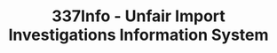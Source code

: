 ---
layout: default
bigquery: https://console.cloud.google.com/bigquery?p=patents-public-data&d=usitc_investigations&page=dataset&project=sheets-management-319211
citation: US International Trade Commission 337Info Unfair Import Investigations Information
  System
contributors: US International Trade Comission
cost: None
description: US International Trade Commission 337Info Unfair Import Investigations
  Information System contains data on investigations done under Section 337. Section
  337 declares the infringement of certain statutory intellectual property rights
  and other forms of unfair competition in import trade to be unlawful practices.
  Most Section 337 investigations involve allegations of patent or registered trademark
  infringement.
documentation: FAQ and tutorial available on the site
last_edit: 04/08/2022, 21:42:05
location: https://pubapps2.usitc.gov/337external/
maintained_by: US International Trade Comission
schema_fields:
- markmanHearing
- ouiiAttorney
- teoReliefGranted
- investigationType
- finalDetViolation
- dateComplaintFiled
- currentStatus
- endDateMarkmanHearing
- actualStartDateEvidHear
- complainant
- issueDateOtherNonFinal
- internalRemand
- cafcAppeals
- scheduledStartDateEvidHear
- lastUpdated
- teoIdDueDate
- teoProceedingInvolved
- scheduledEndDateEvidHear
- id
- patentNumber
- investigationNo
- finalIdOnViolationDue
- patentNumbers
- dateOfPublicationFrNotice
- publication_number
- trademarkNumbers
- docketNo
- finalDetNoViolation
- investigationTermDate
- aljAssigned
- currentActiveALJ
- startDateMarkmanHearing
- copyrightNumbers
- invUnfairAct
- targetDate
- dateCreated
- title
- ouiiParticipation
- htsNumbers
- teoIdIssueDate
- gcAttorney
- finalIdOnViolationIssue
- actualEndDateEvidHear
- respondent
shortname: unfair_import_investigations
tags:
- import
- legal
- trade
timeframe: 2008-2021 (prior to 2008 downloadable as a JSON file)
title: 337Info - Unfair Import Investigations Information System
uuid: 2721f5ec-e599-4890-9265-9706719fc71e
---